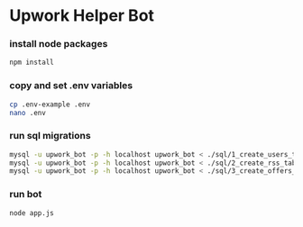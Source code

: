 # Upwork Helper Bot

### install node packages
```bash
npm install
```

### copy and set .env variables
```bash
cp .env-example .env
nano .env
```

### run sql migrations
```bash
mysql -u upwork_bot -p -h localhost upwork_bot < ./sql/1_create_users_table.sql
mysql -u upwork_bot -p -h localhost upwork_bot < ./sql/2_create_rss_table.sql
mysql -u upwork_bot -p -h localhost upwork_bot < ./sql/3_create_offers_table.sql
```

### run bot
```bash
node app.js
